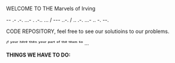 WELCOME TO THE Marvels of Irving

-- .- .-. ...- . .-.. ... / --- ..-. / .. .-. ...- .. -. --.
 
CODE REPOSITORY, feel free to see our solutioins to our problems.

ᶦᶠ ʸᵒᵘʳ ʰᵉʳᵉ ᵗʰᵉⁿ ʸᵒᵘʳ ᵖᵃʳᵗ ᵒᶠ ᵗʰᵉ ᵗᵉᵃᵐ ˢᵒ ...

**THINGS WE HAVE TO DO:**


